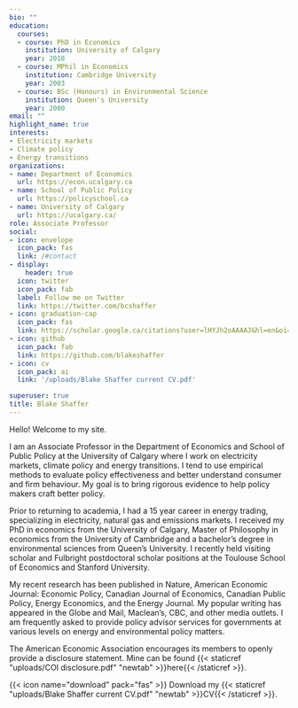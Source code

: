 ```yaml
---
bio: ""
education:
  courses:
  - course: PhD in Economics
    institution: University of Calgary
    year: 2018
  - course: MPhil in Economics
    institution: Cambridge University
    year: 2003
  - course: BSc (Honours) in Environmental Science
    institution: Queen's University
    year: 2000
email: ""
highlight_name: true
interests:
- Electricity markets
- Climate policy
- Energy transitions
organizations:
- name: Department of Economics
  url: https://econ.ucalgary.ca
- name: School of Public Policy
  url: https://policyschool.ca
- name: University of Calgary
  url: https://ucalgary.ca/
role: Associate Professor
social:
- icon: envelope
  icon_pack: fas
  link: /#contact
- display:
    header: true
  icon: twitter
  icon_pack: fab
  label: Follow me on Twitter
  link: https://twitter.com/bcshaffer
- icon: graduation-cap
  icon_pack: fas
  link: https://scholar.google.ca/citations?user=lHYJh2oAAAAJ&hl=en&oi=sra
- icon: github
  icon_pack: fab
  link: https://github.com/blakeshaffer
- icon: cv
  icon_pack: ai
  link: '/uploads/Blake Shaffer current CV.pdf'

superuser: true
title: Blake Shaffer
---
```

Hello! Welcome to my site.

I am an Associate Professor in the Department of Economics and School of Public Policy at the University of Calgary where I work on electricity markets, climate policy and energy transitions. I tend to use empirical methods to evaluate policy effectiveness and better understand consumer and firm behaviour. My goal is to bring rigorous evidence to help policy makers craft better policy.

Prior to returning to academia, I had a 15 year career in energy trading, specializing in electricity, natural gas and emissions markets. I received my PhD in economics from the University of Calgary, Master of Philosophy in economics from the University of Cambridge and a bachelor’s degree in environmental sciences from Queen’s University. I recently held visiting scholar and Fulbright postdoctoral scholar positions at the Toulouse School of Economics and Stanford University.

My recent research has been published in Nature, American Economic Journal: Economic Policy, Canadian Journal of Economics, Canadian Public Policy, Energy Economics, and the Energy Journal. My popular writing has appeared in the Globe and Mail, Maclean’s, CBC, and other media outlets. I am frequently asked to provide policy advisor services for governments at various levels on energy and environmental policy matters.


The American Economic Association encourages its members to openly provide a disclosure statement. Mine can be found {{< staticref "uploads/COI disclosure.pdf" "newtab" >}}here{{< /staticref >}}.


{{< icon name="download" pack="fas" >}} Download my {{< staticref "uploads/Blake Shaffer current CV.pdf" "newtab" >}}CV{{< /staticref >}}.
